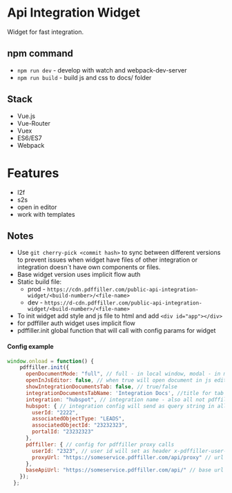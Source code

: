 # Api Integration Widget

Widget for fast integration.

## npm command

- `npm run dev` - develop with watch and webpack-dev-server
- `npm run build` - build js and css to docs/ folder

## Stack

- Vue.js
- Vue-Router
- Vuex
- ES6/ES7
- Webpack

# Features 
- l2f
- s2s
- open in editor
- work with templates

## Notes
- Use `git cherry-pick <commit hash>` to sync between different versions to prevent issues when widget have files of other
integration or integration doesn`t have own components or files.
- Base widget version uses implicit flow auth
- Static build file:
  - prod - `https://cdn.pdffiller.com/public-api-integration-widget/<build-number>/<file-name>`
  - dev - `https://d-cdn.pdffiller.com/public-api-integration-widget/<build-number>/<file-name>`
- To init widget add style and js file to html and add `<div id="app"></div>`
- for pdffiller auth widget uses implicit flow
- pdffiller.init global function that will call with config params for widget


#### Config example
```js
window.onload = function() {
    pdffiller.init({
      openDocumentMode: "full", // full - in local window, modal - in modal, window - in new window
      openInJsEditor: false, // when true will open document in js editor
      showIntegrationDocumentsTab: false, // true/false
      integrationDocumentsTabName: 'Integration Docs', //title for tab
      integration: "hubspot", // integration name - also all not pdffiller api endpoints will start with this name
      hubspot: { // integration config will send as query string in all requests
        userId: "2222",
        associatedObjectType: "LEADS",
        associatedObjectId: "23232323",
        portalId: "23232323"
      },
      pdffiller: { // config for pdffiller proxy calls
        userId: "2323", // user id will set as header x-pdffiller-user-id
        proxyUrl: "https://someservice.pdffiller.com/api/proxy" // url for calls to pdffiller api for which api call url will set as header x-proxy-url
      },
      baseApiUrl: "https://someservice.pdffiller.com/api/" // base url for not pdffiller api calls
    });
  };
```